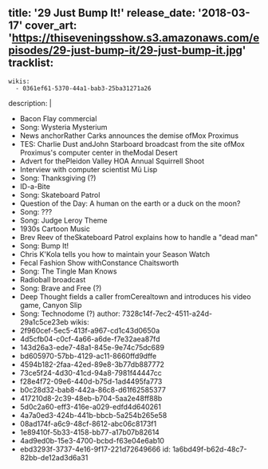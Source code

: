 title: '29 Just Bump It!'
release_date: '2018-03-17'
cover_art: 'https://thiseveningsshow.s3.amazonaws.com/episodes/29-just-bump-it/29-just-bump-it.jpg'
tracklist:
  -
    wikis:
      - 0361ef61-5370-44a1-bab3-25ba31271a26
description: |
  - Bacon Flay commercial
  - Song: Wysteria Mysterium
  - News anchorRather Carks announces the demise ofMox Proximus
  - TES: Charlie Dust andJohn Starboard broadcast from the site ofMox Proximus's computer center in theModal Desert
  - Advert for thePleidon Valley HOA Annual Squirrell Shoot
  - Interview with computer scientist Mü Lisp
  - Song: Thanksgiving (?)
  - ID-a-Bite
  - Song: Skateboard Patrol
  - Question of the Day: A human on the earth or a duck on the moon?
  - Song: ???
  - Song: Judge Leroy Theme
  - 1930s Cartoon Music
  - Brev Reev of theSkateboard Patrol explains how to handle a "dead man"
  - Song: Bump It!
  - Chris K'Kola tells you how to maintain your Season Watch
  - Fecal Fashion Show withConstance Chaitsworth
  - Song: The Tingle Man Knows
  - Radioball broadcast
  - Song: Brave and Free (?)
  - Deep Thought fields a caller fromCerealtown and introduces his video game, Canyon Slip
  - Song: Technodome (?)
author: 7328c14f-7ec2-4511-a24d-29a1c5ce23eb
wikis:
  - 2f960cef-5ec5-413f-a967-cd1c43d0650a
  - 4d5cfb04-c0cf-4a66-a6de-f7e32aea87fd
  - 143d26a3-ede7-48a1-845e-9e74c75dc689
  - bd605970-57bb-4129-ac11-8660ffd9dffe
  - 4594b182-2faa-42ed-89e8-3b77db887772
  - 73ce5f24-4d30-41cd-94a8-7981f44447cc
  - f28e4f72-09e6-440d-b75d-1ad4495fa773
  - b0c28d32-bab8-442a-86c8-d61f62585377
  - 417210d8-2c39-48eb-b704-5aa2e48ff88b
  - 5d0c2a60-eff3-416e-a029-edfd4d640261
  - 4a7a0ed3-424b-441b-bbcb-5a254b265e58
  - 08ad174f-a6c9-48cf-8612-abc06c8173f1
  - 1e89410f-5b33-4158-bb77-a17b07b82614
  - 4ad9ed0b-15e3-4700-bcbd-f63e04e6ab10
  - ebd3293f-3737-4e16-9f17-221d72649666
id: 1a6bd49f-b62d-48c7-82bb-de12ad3d6a31
